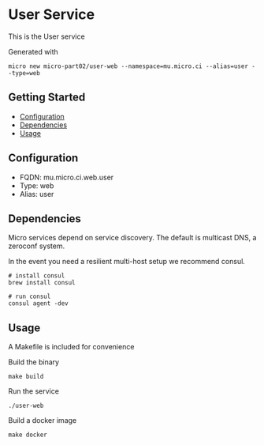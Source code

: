 # User Service

This is the User service

Generated with

```
micro new micro-part02/user-web --namespace=mu.micro.ci --alias=user --type=web
```

## Getting Started

- [Configuration](#configuration)
- [Dependencies](#dependencies)
- [Usage](#usage)

## Configuration

- FQDN: mu.micro.ci.web.user
- Type: web
- Alias: user

## Dependencies

Micro services depend on service discovery. The default is multicast DNS, a zeroconf system.

In the event you need a resilient multi-host setup we recommend consul.

```
# install consul
brew install consul

# run consul
consul agent -dev
```

## Usage

A Makefile is included for convenience

Build the binary

```
make build
```

Run the service
```
./user-web
```

Build a docker image
```
make docker
```